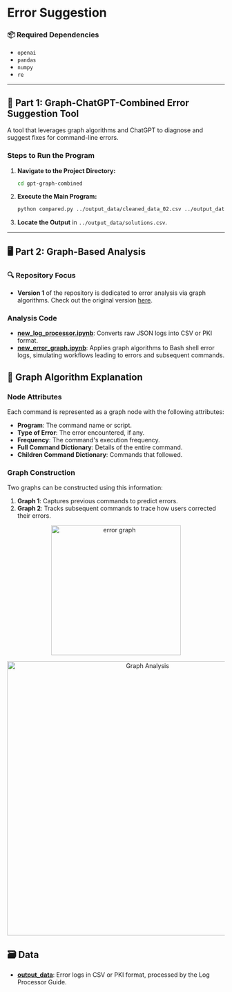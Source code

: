 # **Error Suggestion**

### 📦 **Required Dependencies**
- `openai`
- `pandas`
- `numpy`
- `re`

---

## 🚀 **Part 1: Graph-ChatGPT-Combined Error Suggestion Tool**
A tool that leverages graph algorithms and ChatGPT to diagnose and suggest fixes for command-line errors.

### **Steps to Run the Program**
1. **Navigate to the Project Directory:**
   ```bash
   cd gpt-graph-combined
   ```
2. **Execute the Main Program:**
   ```bash
   python compared.py ../output_data/cleaned_data_02.csv ../output_data/error_suggestion.csv
   ```
3. **Locate the Output** in `../output_data/solutions.csv`.

---

## 🖥 **Part 2: Graph-Based Analysis**
### 🔍 **Repository Focus**
- **Version 1** of the repository is dedicated to error analysis via graph algorithms.
  Check out the original version [here](https://github.com/GuningShen/cyverse_error_analysis/tree/main).

### **Analysis Code**
- **[new_log_processor.ipynb](https://github.com/GuningShen/error-suggestion/blob/main/notebooks/new_log_processor.ipynb)**: Converts raw JSON logs into CSV or PKI format.
- **[new_error_graph.ipynb](https://github.com/GuningShen/error-suggestion/blob/main/notebooks/new_error_graph.ipynb)**: Applies graph algorithms to Bash shell error logs, simulating workflows leading to errors and subsequent commands.

## 🧮 **Graph Algorithm Explanation**
### **Node Attributes**
Each command is represented as a graph node with the following attributes:
- **Program**: The command name or script.
- **Type of Error**: The error encountered, if any.
- **Frequency**: The command's execution frequency.
- **Full Command Dictionary**: Details of the entire command.
- **Children Command Dictionary**: Commands that followed.

### **Graph Construction**
Two graphs can be constructed using this information:
1. **Graph 1**: Captures previous commands to predict errors.
2. **Graph 2**: Tracks subsequent commands to trace how users corrected their errors.

<p align="center">
  <img src="https://github.com/GuningShen/cyverse_error_analysis/assets/77816197/946d1f4f-7c17-48aa-aa10-65cbff4dcb1a" alt="error graph" width="300"/>
</p>

<p align="center">
  <img width="634" alt="Graph Analysis" src="https://github.com/GuningShen/cyverse_error_analysis/assets/77816197/48f2c937-74d3-4201-9ddc-f3c346d2c001">
</p>

## 🗃 **Data**
- **[output_data](https://github.com/GuningShen/error-suggestion/tree/main/output_data)**: Error logs in CSV or PKI format, processed by the Log Processor Guide.
